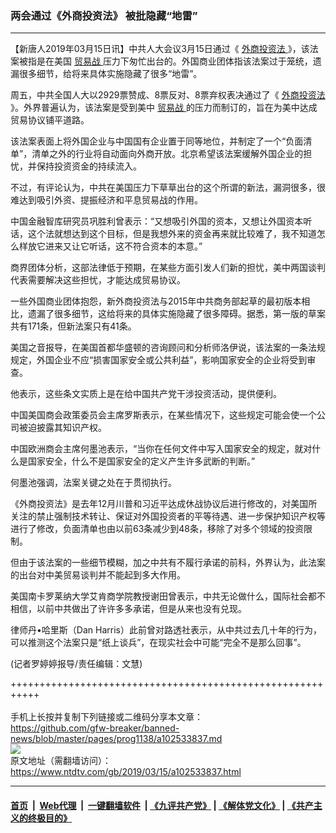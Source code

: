 ### 两会通过《外商投资法》 被批隐藏“地雷”
------------------------

<div class="post_content" itemprop="articleBody">
 <p>
  【新唐人2019年03月15日讯】中共人大会议3月15日通过《
  <a href="https://www.ntdtv.com/gb/外商投资法.htm">
   外商投资法
  </a>
  》，该法案被指是在美国
  <a href="https://www.ntdtv.com/gb/贸易战.htm">
   贸易战
  </a>
  压力下匆忙出台的。外国商业团体指该法案过于笼统，遗漏很多细节，给将来具体实施隐藏了很多“地雷”。
 </p>
 <p>
  周五，中共全国人大以2929票赞成、8票反对、8票弃权表决通过了《
  <a href="https://www.ntdtv.com/gb/外商投资法.htm">
   外商投资法
  </a>
  》。外界普遍认为，该法案是受到美中
  <a href="https://www.ntdtv.com/gb/贸易战.htm">
   贸易战
  </a>
  的压力而制订的，旨在为美中达成贸易协议铺平道路。
 </p>
 <p>
  该法案表面上将外国企业与中国国有企业置于同等地位，并制定了一个“负面清单”，清单之外的行业将自动面向外商开放。北京希望该法案缓解外国企业的担忧，并保持投资资金的持续流入。
 </p>
 <p>
  不过，有评论认为，中共在美国压力下草草出台的这个所谓的新法，漏洞很多，很难达到吸引外资、提振经济和平息贸易战的作用。
 </p>
 <p>
  中国金融智库研究员巩胜利曾表示：“又想吸引外国的资本，又想让外国资本听话，这个法就想达到这个目标，但是我想外来的资金再来就比较难了，我不知道怎么样放它进来又让它听话，这不符合资本的本意。”
 </p>
 <p>
  商界团体分析，这部法律低于预期，在某些方面引发人们新的担忧，美中两国谈判代表需要解决这些担忧，才能达成贸易协议。
 </p>
 <p>
  一些外国商业团体抱怨，新外商投资法与2015年中共商务部起草的最初版本相比，遗漏了很多细节，这给将来的具体实施隐藏了很多障碍。据悉，第一版的草案共有171条，但新法案只有41条。
 </p>
 <p>
  美国之音报导，在美国首都华盛顿的咨询顾问和分析师洛伊说，该法案的一条法规规定，外国企业不应“损害国家安全或公共利益”，影响国家安全的企业将受到审查。
 </p>
 <p>
  他表示，这些条文实质上是在给中国共产党干涉投资活动，提供便利。
 </p>
 <p>
  中国美国商会政策委员会主席罗斯表示，在某些情况下，这些规定可能会使一个公司被迫披露其知识产权。
 </p>
 <p>
  中国欧洲商会主席何墨池表示，“当你在任何文件中写入国家安全的规定，就对什么是国家安全，什么不是国家安全的定义产生许多武断的判断。”
 </p>
 <p>
  何墨池强调，法案关键之处在于贯彻执行。
 </p>
 <p>
  《外商投资法》是去年12月川普和习近平达成休战协议后进行修改的，对美国所关注的禁止强制技术转让、保证对外国投资者的平等待遇、进一步保护知识产权等进行了修改，负面清单也由以前63条减少到48条，移除了对多个领域的投资限制。
 </p>
 <p>
  但由于该法案的一些细节模糊，加之中共有不履行承诺的前科，外界认为，此法案的出台对中美贸易谈判并不能起到多大作用。
 </p>
 <p>
  美国南卡罗莱纳大学艾肯商学院教授谢田曾表示，中共无论做什么，国际社会都不相信，以前中共做出了许许多多承诺，但是从来也没有兑现。
 </p>
 <p>
  律师丹•哈里斯（Dan Harris）此前曾对路透社表示，从中共过去几十年的行为，可以推测这个法案只是“纸上谈兵”，在现实社会中可能“完全不是那么回事”。
 </p>
 <p>
  (记者罗婷婷报导/责任编辑：文慧)
 </p>
 <div class="single_ad">
 </div>
</div>

+++++++++++++++++++++++++++++++++++++++++++++++++++++++++++<br/><br/>
手机上长按并复制下列链接或二维码分享本文章：<br/>
https://github.com/gfw-breaker/banned-news/blob/master/pages/prog1138/a102533837.md <br/>
<a href='https://github.com/gfw-breaker/banned-news/blob/master/pages/prog1138/a102533837.md'><img src='https://github.com/gfw-breaker/banned-news/blob/master/pages/prog1138/a102533837.md.png'/></a> <br/>
原文地址（需翻墙访问）：https://www.ntdtv.com/gb/2019/03/15/a102533837.html


------------------------
#### [首页](https://github.com/gfw-breaker/banned-news/blob/master/README.md) &nbsp;|&nbsp; [Web代理](https://github.com/labour-camp/helloworld) &nbsp;|&nbsp; [一键翻墙软件](https://github.com/gfw-breaker/nogfw/blob/master/README.md) &nbsp;| [《九评共产党》](https://github.com/gfw-breaker/9ping.md/blob/master/README.md#九评之一评共产党是什么) | [《解体党文化》](https://github.com/gfw-breaker/jtdwh.md/blob/master/README.md) | [《共产主义的终极目的》](https://github.com/gfw-breaker/gczydzjmd.md/blob/master/README.md)

